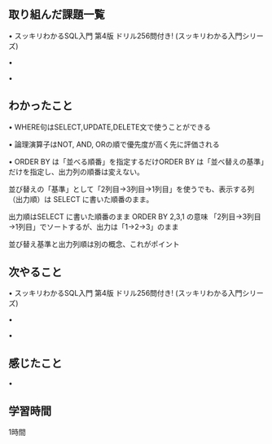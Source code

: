 ## 取り組んだ課題一覧
• スッキリわかるSQL入門 第4版 ドリル256問付き! (スッキリわかる入門シリーズ)


• 


• 


## わかったこと
• WHERE句はSELECT,UPDATE,DELETE文で使うことができる


• 論理演算子はNOT, AND, ORの順で優先度が高く先に評価される


• ORDER BY は「並べる順番」を指定するだけORDER BY は「並べ替えの基準」だけを指定し、出力列の順番は変えない。

並び替えの「基準」として「2列目→3列目→1列目」を使うでも、表示する列（出力順）は SELECT に書いた順番のまま。

出力順はSELECT に書いた順番のまま
ORDER BY 2,3,1 の意味	「2列目→3列目→1列目」でソートするが、出力は「1→2→3」のまま

並び替え基準と出力列順は別の概念、これがポイント



## 次やること
• スッキリわかるSQL入門 第4版 ドリル256問付き! (スッキリわかる入門シリーズ)


• 


• 

## 感じたこと
• 


## 学習時間
1時間
